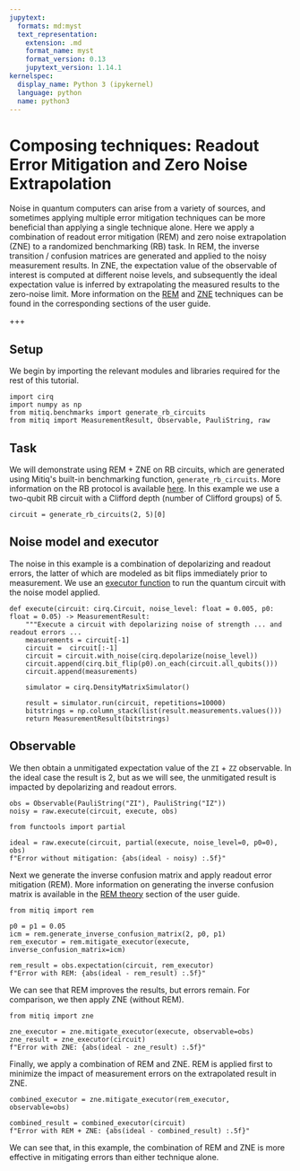 ```yaml
---
jupytext:
  formats: md:myst
  text_representation:
    extension: .md
    format_name: myst
    format_version: 0.13
    jupytext_version: 1.14.1
kernelspec:
  display_name: Python 3 (ipykernel)
  language: python
  name: python3
---
```


# Composing techniques: Readout Error Mitigation and Zero Noise Extrapolation

Noise in quantum computers can arise from a variety of sources, and sometimes applying multiple error mitigation techniques can be more beneficial than applying a single technique alone. Here we apply a combination of readout error mitigation (REM) and zero noise extrapolation (ZNE) to a randomized benchmarking (RB) task. In REM, the inverse transition / confusion matrices are generated and applied to the noisy measurement results. In ZNE, the expectation value of the observable of interest is computed at different noise levels, and subsequently the ideal expectation value is inferred by extrapolating the measured results to the zero-noise limit. More information on the [REM](../guide/rem.md) and [ZNE](../guide/zne.md) techniques can be found in the corresponding sections of the user guide.

+++

## Setup

We begin by importing the relevant modules and libraries required for the rest of this tutorial.

```{code-cell} ipython3
import cirq
import numpy as np
from mitiq.benchmarks import generate_rb_circuits
from mitiq import MeasurementResult, Observable, PauliString, raw
```

## Task

We will demonstrate using REM + ZNE on RB circuits, which are generated using Mitiq's built-in benchmarking function, `generate_rb_circuits`. More information on the RB protocol is available [here](https://learn.qiskit.org/course/quantum-hardware/randomized-benchmarking). In this example we use a two-qubit RB circuit with a Clifford depth (number of Clifford groups) of 5.

```{code-cell} ipython3
circuit = generate_rb_circuits(2, 5)[0]
```

## Noise model and executor

The noise in this example is a combination of depolarizing and readout errors, the latter of which are modeled as bit flips immediately prior to measurement. We use an [executor function](../guide/executors.md) to run the quantum circuit with the noise model applied.

```{code-cell} ipython3
def execute(circuit: cirq.Circuit, noise_level: float = 0.005, p0: float = 0.05) -> MeasurementResult:
    """Execute a circuit with depolarizing noise of strength ... and readout errors ...
    measurements = circuit[-1]
    circuit =  circuit[:-1]
    circuit = circuit.with_noise(cirq.depolarize(noise_level))
    circuit.append(cirq.bit_flip(p0).on_each(circuit.all_qubits()))
    circuit.append(measurements)

    simulator = cirq.DensityMatrixSimulator()

    result = simulator.run(circuit, repetitions=10000)
    bitstrings = np.column_stack(list(result.measurements.values()))
    return MeasurementResult(bitstrings)
```

## Observable

We then obtain a unmitigated expectation value of the `ZI` + `ZZ` observable. In the ideal case the result is 2, but as we will see, the unmitigated result is impacted by depolarizing and readout errors.

```{code-cell} ipython3
obs = Observable(PauliString("ZI"), PauliString("IZ"))
noisy = raw.execute(circuit, execute, obs)
```

```{code-cell} ipython3
from functools import partial

ideal = raw.execute(circuit, partial(execute, noise_level=0, p0=0), obs)
f"Error without mitigation: {abs(ideal - noisy) :.5f}"
```

Next we generate the inverse confusion matrix and apply readout error mitigation (REM). More information on generating the inverse confusion matrix is available in the [REM theory](../guide/rem-5-theory.md) section of the user guide. 

```{code-cell} ipython3
from mitiq import rem

p0 = p1 = 0.05
icm = rem.generate_inverse_confusion_matrix(2, p0, p1)
rem_executor = rem.mitigate_executor(execute, inverse_confusion_matrix=icm)

rem_result = obs.expectation(circuit, rem_executor)
f"Error with REM: {abs(ideal - rem_result) :.5f}"
```

We can see that REM improves the results, but errors remain. For comparison, we then apply ZNE (without REM).

```{code-cell} ipython3
from mitiq import zne

zne_executor = zne.mitigate_executor(execute, observable=obs)
zne_result = zne_executor(circuit)
f"Error with ZNE: {abs(ideal - zne_result) :.5f}"
```

Finally, we apply a combination of REM and ZNE. REM is applied first to minimize the impact of measurement errors on the extrapolated result in ZNE.

```{code-cell} ipython3
combined_executor = zne.mitigate_executor(rem_executor, observable=obs)

combined_result = combined_executor(circuit)
f"Error with REM + ZNE: {abs(ideal - combined_result) :.5f}"
```

We can see that, in this example, the combination of REM and ZNE is more effective in mitigating errors than either technique alone.
